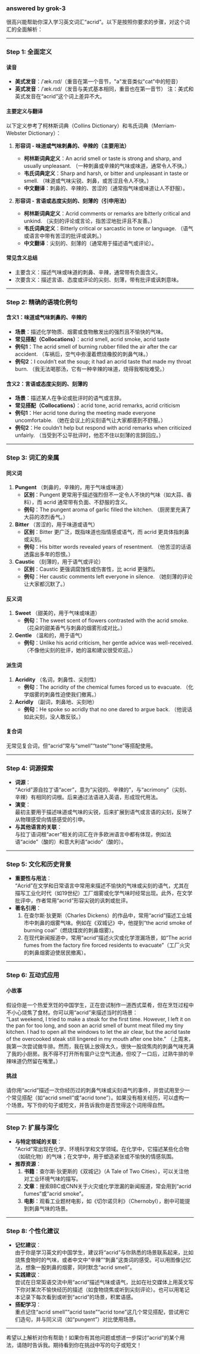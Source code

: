 ### answered by grok-3
很高兴能帮助你深入学习英文词汇“acrid”。以下是按照你要求的步骤，对这个词汇的全面解析：

---

### **Step 1: 全面定义**

#### **读音**
- **美式发音**：/ˈæk.rɪd/（重音在第一个音节，"a"发音类似"cat"中的短音）
- **英式发音**：/ˈæk.rɪd/（发音与美式基本相同，重音也在第一音节）
注：美式和英式发音在“acrid”这个词上差异不大。

#### **主要定义与翻译**
以下定义参考了柯林斯词典（Collins Dictionary）和韦氏词典（Merriam-Webster Dictionary）：

1. **形容词 - 味道或气味刺鼻的、辛辣的（主要用法）**
   - **柯林斯词典定义**：An acrid smell or taste is strong and sharp, and usually unpleasant. （一种刺鼻或辛辣的气味或味道，通常令人不快。）
   - **韦氏词典定义**：Sharp and harsh, or bitter and unpleasant in taste or smell. （味道或气味尖锐、刺鼻，或苦涩且令人不快。）
   - **中文翻译**：刺鼻的、辛辣的、苦涩的（通常指气味或味道让人不舒服）。

2. **形容词 - 言语或态度尖刻的、刻薄的（引申用法）**
   - **柯林斯词典定义**：Acrid comments or remarks are bitterly critical and unkind. （尖刻的评论或言论，指苦涩地批评且不友善。）
   - **韦氏词典定义**：Bitterly critical or sarcastic in tone or language. （语气或语言中带有苦涩的批评或讽刺。）
   - **中文翻译**：尖刻的、刻薄的（通常用于描述语气或评论）。

#### **常见含义总结**
- 主要含义：描述气味或味道的刺鼻、辛辣，通常带有负面含义。
- 次要含义：描述言语、态度或评论的尖刻、刻薄，带有批评或讽刺意味。

---

### **Step 2: 精确的语境化例句**

#### **含义1：味道或气味刺鼻的、辛辣的**
- **场景**：描述化学物质、烟雾或食物散发出的强烈且不愉快的气味。
- **常见搭配（Collocations）**：acrid smell, acrid smoke, acrid taste
- **例句1**：The acrid smell of burning rubber filled the air after the car accident. （车祸后，空气中弥漫着燃烧橡胶的刺鼻气味。）
- **例句2**：I couldn’t eat the soup; it had an acrid taste that made my throat burn. （我无法喝那汤，它有一种辛辣的味道，烧得我喉咙难受。）

#### **含义2：言语或态度尖刻的、刻薄的**
- **场景**：描述某人在争论或批评时的语气或言辞。
- **常见搭配（Collocations）**：acrid tone, acrid remarks, acrid criticism
- **例句1**：Her acrid tone during the meeting made everyone uncomfortable. （她在会议上的尖刻语气让大家都感到不舒服。）
- **例句2**：He couldn’t help but respond with acrid remarks when criticized unfairly. （当受到不公平批评时，他忍不住以刻薄的言辞回应。）

---

### **Step 3: 词汇的亲属**

#### **同义词**
1. **Pungent** （刺鼻的，辛辣的，用于气味或味道）
   - **区别**：Pungent 更常用于描述强烈但不一定令人不快的气味（如大蒜、香料），而 acrid 通常带有负面、不舒服的含义。
   - **例句**：The pungent aroma of garlic filled the kitchen. （厨房里充满了大蒜的浓烈香气。）
2. **Bitter** （苦涩的，用于味道或语气）
   - **区别**：Bitter 更广泛，既指味道也指情感或语气，而 acrid 更具体指刺鼻或尖刻。
   - **例句**：His bitter words revealed years of resentment. （他苦涩的话语透露出多年的怨恨。）
3. **Caustic** （刻薄的，用于语气或评论）
   - **区别**：Caustic 更强调腐蚀性或伤害性，比 acrid 更强烈。
   - **例句**：Her caustic comments left everyone in silence. （她刻薄的评论让大家都沉默了。）

#### **反义词**
1. **Sweet** （甜美的，用于气味或味道）
   - **例句**：The sweet scent of flowers contrasted with the acrid smoke. （花朵的甜美香气与刺鼻的烟雾形成对比。）
2. **Gentle** （温和的，用于语气）
   - **例句**：Unlike his acrid criticism, her gentle advice was well-received. （不像他尖刻的批评，她的温和建议很受欢迎。）

#### **派生词**
1. **Acridity** （名词，刺鼻性、尖刻性）
   - **例句**：The acridity of the chemical fumes forced us to evacuate. （化学烟雾的刺鼻性迫使我们撤离。）
2. **Acridly** （副词，刺鼻地、尖刻地）
   - **例句**：He spoke so acridly that no one dared to argue back. （他说话如此尖刻，没人敢反驳。）

#### **复合词**
无常见复合词，但“acrid”常与“smell”“taste”“tone”等搭配使用。

---

### **Step 4: 词源探索**

- **词源**：  
  “Acrid”源自拉丁语“acer”，意为“尖锐的、辛辣的”，与“acrimony”（尖刻、辛辣）有相同的词根。后来通过法语进入英语，形成现代用法。
- **演变**：  
  最初主要用于描述味道或气味的尖锐，后来扩展到语气或言语的尖刻，反映了从物理感受向情感感受的引申。
- **与其他语言的关联**：  
  与拉丁语词根“acer”相关的词汇在许多欧洲语言中都有体现，例如法语“acide”（酸的）和意大利语“acido”（酸的）。

---

### **Step 5: 文化和历史背景**

- **重要性与用法**：  
  “Acrid”在文学和日常语言中常用来描述不愉快的气味或尖刻的语气，尤其在描写工业化时代（如19世纪）工厂烟雾或化学气味时经常出现。此外，在文学批评中，作者常用“acrid”形容尖锐的讽刺或批评。
- **著名引用**：  
  1. 在查尔斯·狄更斯（Charles Dickens）的作品中，常用“acrid”描述工业城市中刺鼻的烟雾气味。例如在《双城记》中，他提到“the acrid smoke of burning coal”（燃烧煤炭的刺鼻烟雾）。
  2. 在现代新闻报道中，常用“acrid”描述火灾或化学泄漏场景，如“The acrid fumes from the factory fire forced residents to evacuate”（工厂火灾的刺鼻烟雾迫使居民撤离）。

---

### **Step 6: 互动式应用**

#### **小故事**
假设你是一个热爱烹饪的中国学生，正在尝试制作一道西式菜肴，但在烹饪过程中不小心烧焦了食材。你可以用“acrid”来描述当时的场景：  
“Last weekend, I tried to make a steak for the first time. However, I left it on the pan for too long, and soon an acrid smell of burnt meat filled my tiny kitchen. I had to open all the windows to let the air clear, but the acrid taste of the overcooked steak still lingered in my mouth after one bite.” （上周末，我第一次尝试做牛排。然而，我在锅上放得太久，很快一股烧焦肉的刺鼻气味充满了我的小厨房。我不得不打开所有窗户让空气流通，但咬了一口后，过熟牛排的辛辣味道仍然留在嘴里。）

#### **挑战**
请你用“acrid”描述一次你经历过的刺鼻气味或尖刻语气的事件，并尝试用至少一个常见搭配（如“acrid smell”或“acrid tone”）。如果没有相关经历，可以虚构一个场景。写下你的句子或短文，并告诉我你是否觉得这个词用得自然。

---

### **Step 7: 扩展与深化**

- **与特定领域的关联**：  
  “Acrid”常出现在化学、环境科学和文学领域。在化学中，它描述某些化合物（如硫化物）的气味；在文学中，用于塑造紧张或不愉快的情感氛围。
- **推荐资源**：  
  1. **书籍**：查尔斯·狄更斯的《双城记》（A Tale of Two Cities），可以关注他对工业环境气味的描写。
  2. **文章**：搜索BBC或CNN关于火灾或化学泄漏的新闻报道，常会用到“acrid fumes”或“acrid smoke”。
  3. **电影**：观看工业题材电影，如《切尔诺贝利》（Chernobyl），剧中可能提到刺鼻气味的场景。

---

### **Step 8: 个性化建议**

- **记忆建议**：  
  由于你是学习英文的中国学生，建议将“acrid”与你熟悉的场景联系起来，比如烧焦食物时的气味，或者中文中“辛辣”“刺鼻”这类词的感受。可以用图像记忆法，想象一股刺鼻的烟雾，同时默念“acrid smell”。
- **实践建议**：  
  尝试在日常英语交流中用“acrid”描述气味或语气，比如在社交媒体上用英文写下你对某次不愉快经历的描述（如食物烧焦或听到尖刻评论）。也可以用笔记本记录下每次看到或听到“acrid”的场景，积累语感。
- **搭配学习**：  
  重点记住“acrid smell”“acrid taste”“acrid tone”这几个常见搭配，尝试用它们造句，并与同义词（如“pungent”）对比使用场景。

---

希望以上解析对你有帮助！如果你有其他问题或想进一步探讨“acrid”的某个用法，请随时告诉我。期待看到你在挑战中写的句子或短文！